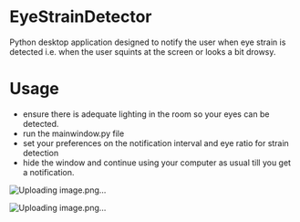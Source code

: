 # EyeStrainDetector
Python desktop application designed to notify the user when eye strain is detected i.e. when the user squints at the screen or looks a bit drowsy.

# Usage
- ensure there is adequate lighting in the room so your eyes can be detected.
- run the mainwindow.py file
- set your preferences on the notification interval and eye ratio for strain detection
- hide the window and continue using your computer as usual till you get a notification.

![Uploading image.png…]()

![Uploading image.png…]()
